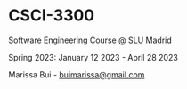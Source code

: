 # CSCI-3300

Software Engineering Course @ SLU Madrid

Spring 2023: January 12 2023 - April 28 2023

Marissa Bui - buimarissa@gmail.com
